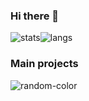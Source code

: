 ### Hi there 👋
![stats](https://github-readme-stats.vercel.app/api?username=maciekkoks&show_icons=true&theme=tokyonight)![langs](https://github-readme-stats.vercel.app/api/top-langs/?username=maciekkoks&layout=compact&theme=tokyonight)
### Main projects
![random-color](https://github-readme-stats.vercel.app/api/pin/?username=maciekkoks&repo=random-color&theme=tokyonight)
